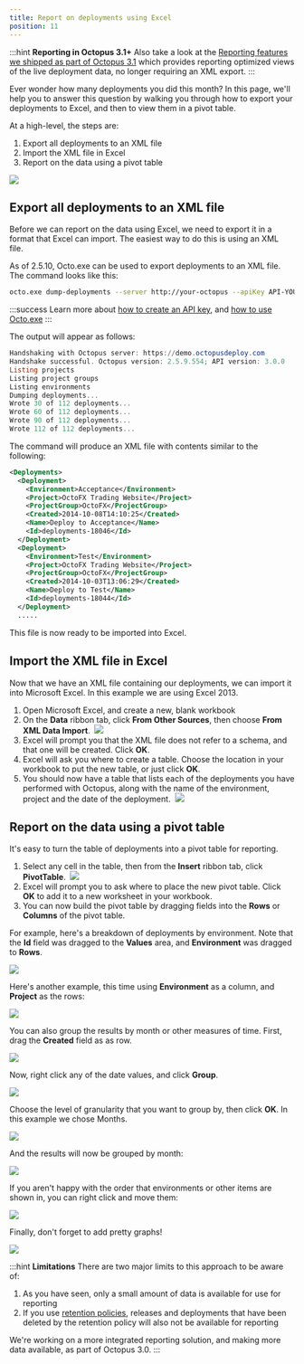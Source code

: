 ```yaml
---
title: Report on deployments using Excel
position: 11
---
```



:::hint
**Reporting in Octopus 3.1+**
Also take a look at the [Reporting features we shipped as part of Octopus 3.1](/docs/home/administration/reporting.md) which provides reporting optimized views of the live deployment data, no longer requiring an XML export.
:::


Ever wonder how many deployments you did this month? In this page, we'll help you to answer this question by walking you through how to export your deployments to Excel, and then to view them in a pivot table.


At a high-level, the steps are:

1. Export all deployments to an XML file
2. Import the XML file in Excel
3. Report on the data using a pivot table



![](/docs/images/3048153/3278122.png?effects=border-simple,blur-border,tape)

## Export all deployments to an XML file


Before we can report on the data using Excel, we need to export it in a format that Excel can import. The easiest way to do this is using an XML file.


As of 2.5.10, Octo.exe can be used to export deployments to an XML file. The command looks like this:

```bash
octo.exe dump-deployments --server http://your-octopus --apiKey API-YOURAPIKEY1234 --filePath=Deployments.xml
```

:::success
Learn more about [how to create an API key](/docs/home/how-to/how-to-create-an-api-key.md), and [how to use Octo.exe](/docs/home/api-and-integration/octo.exe-command-line.md)
:::


The output will appear as follows:

```powershell
Handshaking with Octopus server: https://demo.octopusdeploy.com
Handshake successful. Octopus version: 2.5.9.554; API version: 3.0.0
Listing projects
Listing project groups
Listing environments
Dumping deployments...
Wrote 30 of 112 deployments...
Wrote 60 of 112 deployments...
Wrote 90 of 112 deployments...
Wrote 112 of 112 deployments...
```


The command will produce an XML file with contents similar to the following:

```xml
<Deployments>
  <Deployment>
    <Environment>Acceptance</Environment>
    <Project>OctoFX Trading Website</Project>
    <ProjectGroup>OctoFX</ProjectGroup>
    <Created>2014-10-08T14:10:25</Created>
    <Name>Deploy to Acceptance</Name>
    <Id>deployments-18046</Id>
  </Deployment>
  <Deployment>
    <Environment>Test</Environment>
    <Project>OctoFX Trading Website</Project>
    <ProjectGroup>OctoFX</ProjectGroup>
    <Created>2014-10-03T13:06:29</Created>
    <Name>Deploy to Test</Name>
    <Id>deployments-18044</Id>
  </Deployment>
  .....
```


This file is now ready to be imported into Excel.

## Import the XML file in Excel


Now that we have an XML file containing our deployments, we can import it into Microsoft Excel. In this example we are using Excel 2013.

1. Open Microsoft Excel, and create a new, blank workbook
2. On the **Data** ribbon tab, click **From Other Sources**, then choose **From XML Data Import**. 
![](/docs/images/3048153/3278132.png)
3. Excel will prompt you that the XML file does not refer to a schema, and that one will be created. Click **OK**.
4. Excel will ask you where to create a table. Choose the location in your workbook to put the new table, or just click **OK**.
5. You should now have a table that lists each of the deployments you have performed with Octopus, along with the name of the environment, project and the date of the deployment. 
![](/docs/images/3048153/3278131.png)


## Report on the data using a pivot table


It's easy to turn the table of deployments into a pivot table for reporting.

1. Select any cell in the table, then from the **Insert** ribbon tab, click **PivotTable**. 
![](/docs/images/3048153/3278130.png)
2. Excel will prompt you to ask where to place the new pivot table. Click **OK** to add it to a new worksheet in your workbook.
3. You can now build the pivot table by dragging fields into the **Rows** or **Columns** of the pivot table.



For example, here's a breakdown of deployments by environment. Note that the **Id** field was dragged to the **Values** area, and **Environment** was dragged to **Rows**.


![](/docs/images/3048153/3278129.png)


Here's another example, this time using **Environment** as a column, and **Project** as the rows:


![](/docs/images/3048153/3278128.png)


You can also group the results by month or other measures of time. First, drag the **Created** field as as row.


![](/docs/images/3048153/3278127.png)


Now, right click any of the date values, and click **Group**.


![](/docs/images/3048153/3278126.png)


Choose the level of granularity that you want to group by, then click **OK**. In this example we chose Months.


![](/docs/images/3048153/3278125.png)


And the results will now be grouped by month:


![](/docs/images/3048153/3278124.png)


If you aren't happy with the order that environments or other items are shown in, you can right click and move them:


![](/docs/images/3048153/3278123.png)


Finally, don't forget to add pretty graphs!


![](/docs/images/3048153/3278122.png)

:::hint
**Limitations**
There are two major limits to this approach to be aware of:

1. As you have seen, only a small amount of data is available for use for reporting
2. If you use [retention policies](/docs/home/administration/retention-policies.md), releases and deployments that have been deleted by the retention policy will also not be available for reporting



We're working on a more integrated reporting solution, and making more data available, as part of Octopus 3.0.
:::
